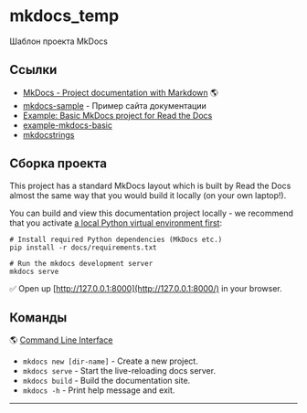 # mkdocs_temp
Шаблон проекта MkDocs

## Ссылки

- [MkDocs - Project documentation with Markdown](https://www.mkdocs.org/) &#127758;
- [mkdocs-sample](https://github.com/yriahi/mkdocs-sample) - Пример сайта документации
- [Example: Basic MkDocs project for Read the Docs](https://example-mkdocs-basic.readthedocs.io/)
- [example-mkdocs-basic](https://github.com/readthedocs-examples/example-mkdocs-basic)
- [mkdocstrings](https://github.com/mkdocstrings/mkdocstrings)

## Сборка проекта

This project has a standard MkDocs layout which is built by Read the Docs almost the same way that you would build it locally (on your own laptop!).

You can build and view this documentation project locally - we recommend that you activate [a local Python virtual environment first](https://packaging.python.org/en/latest/guides/installing-using-pip-and-virtual-environments/#creating-a-virtual-environment):

```console
# Install required Python dependencies (MkDocs etc.)
pip install -r docs/requirements.txt

# Run the mkdocs development server
mkdocs serve
```

&#9989; Open up [http://127.0.0.1:8000](http://127.0.0.1:8000/) in your browser.

## Команды

&#127758; [Command Line Interface](https://www.mkdocs.org/user-guide/cli/)

- `mkdocs new [dir-name]` - Create a new project.
- `mkdocs serve` - Start the live-reloading docs server.
- `mkdocs build` - Build the documentation site.
- `mkdocs -h` - Print help message and exit.

----